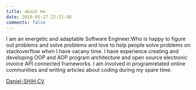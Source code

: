 ```yaml
---
title: about me
date: 2019-05-27 22:31:48
comments: false
---
```


I am an energetic and adaptable Software Engineer.Who is happy to figure out problems and solve problems and love to help people solve problems on stackoverflow when I have vacany time. I have experience creating and developing OOP and AOP program architecture and open source electronic invoice API connected frameworks. I am involved in programrelated online communities and writing articles about coding during my spare time.

[Daniel-SHIH CV](https://www.cakeresume.com/5e711b)
